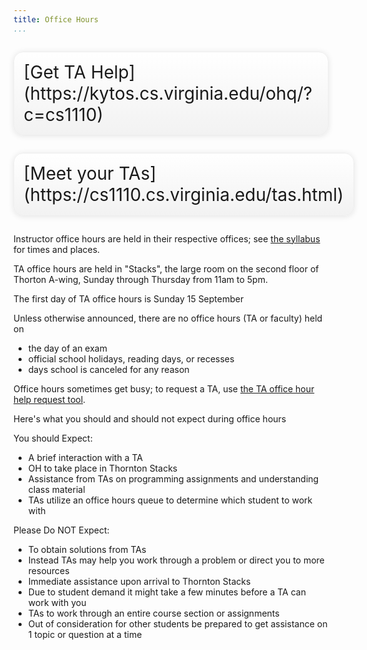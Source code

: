 ```yaml
---
title: Office Hours
...
```


<div style="display:table; font-size:200%; margin: 1em auto; padding:1ex; box-shadow: 0 1px 10px rgba(0,0,0,.1); border: thin solid #eee; border-radius:1ex; background-image: linear-gradient(to bottom, #ffffff, #f2f2f2);">[Get TA Help](https://kytos.cs.virginia.edu/ohq/?c=cs1110)</div>

<div style="display:table; font-size:200%; margin: 1em auto; padding:1ex; box-shadow: 0 1px 10px rgba(0,0,0,.1); border: thin solid #eee; border-radius:1ex; background-image: linear-gradient(to bottom, #ffffff, #f2f2f2);">[Meet your TAs](https://cs1110.cs.virginia.edu/tas.html)</div>

Instructor office hours are held in their respective offices; see [the syllabus](syllabus.html) for times and places.

TA office hours are held in "Stacks", the large room on the second floor of Thorton A-wing,
Sunday through Thursday from 11am to 5pm.

The first day of TA office hours is Sunday 15 September

Unless otherwise announced, there are no office hours (TA or faculty) held on 

-   the day of an exam
-   official school holidays, reading days, or recesses
-   days school is canceled for any reason

Office hours sometimes get busy; to request a TA, use [the TA office hour help request tool](https://kytos.cs.virginia.edu/ohq/?c=cs1110).

Here's what you should and should not expect during office hours

You should Expect:

-   A brief interaction with a TA
-   OH to take place in Thornton Stacks
-   Assistance from TAs on programming assignments and understanding class material
-   TAs utilize an office hours queue to determine which student to work with

Please Do NOT Expect:

-   To obtain solutions from TAs
-   Instead TAs may help you work through a problem or direct you to more resources
-   Immediate assistance upon arrival to Thornton Stacks
-   Due to student demand it might take a few minutes before a TA can work with you
-   TAs to work through an entire course section or assignments
-   Out of consideration for other students be prepared to get assistance on 1 topic or question at a time



